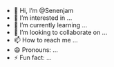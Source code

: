 - 👋 Hi, I’m @Senenjam
- 👀 I’m interested in ...
- 🌱 I’m currently learning ...
- 💞️ I’m looking to collaborate on ...
- 📫 How to reach me ...
- 😄 Pronouns: ...
- ⚡ Fun fact: ...

<!---
Senenjam/Senenjam is a ✨ special ✨ repository because its `README.md` (this file) appears on your GitHub profile.
You can click the Preview link to take a look at your changes.
--->
